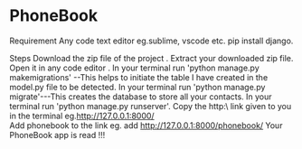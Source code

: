 # PhoneBook

Requirement
Any code text editor eg.sublime, vscode etc.
pip install django.

Steps
Download the zip file of the project .
Extract your downloaded zip file.
Open it in any code editor .
In your terminal run 'python manage.py makemigrations' --This helps to initiate the table I have created in the model.py file to be detected. 
In your terminal run 'python manage.py migrate'---This creates the database to store all your contacts.
In your terminal run 'python manage.py runserver'.
Copy the http:\\ link given to you in the terminal eg.http://127.0.0.1:8000/  
Add phonebook to the link eg. add http://127.0.0.1:8000/phonebook/
Your PhoneBook app is read !!!
